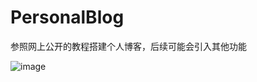 # PersonalBlog
参照网上公开的教程搭建个人博客，后续可能会引入其他功能

![image](https://github.com/catgod007/PersonalBlog/blob/main/meteor.jpg) 

